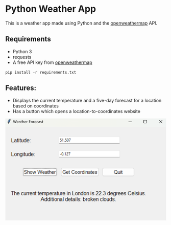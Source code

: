 # Python Weather App

This is a weather app made using Python and the [openweathermap](https://openweathermap.org) API.

## Requirements
- Python 3
- requests
- A free API key from [openweathermap](https://openweathermap.org)

```
pip install -r requirements.txt
```

## Features:
- Displays the current temperature and a five-day forecast for a location based on coordinates
- Has a button which opens a location-to-coordinates website

![example picture](example.png)
